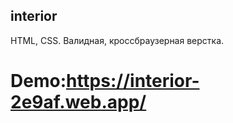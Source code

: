 <h2>interior</h2>
HTML, CSS. Валидная, кроссбраузерная верстка.

# Demo:<a href="https://interior-2e9af.web.app/">https://interior-2e9af.web.app/</a>
